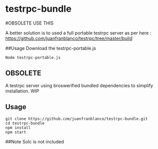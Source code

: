 # testrpc-bundle

#OBSOLETE USE THIS 

A better solution is to used a full portable testrpc server as per here : https://github.com/juanfranblanco/testrpc/tree/master/build

##Usage
Download the testrpc-portable.js
```
Node testrpc-portable.js
```

## OBSOLETE
 
A testrpc server using broswerified bundled dependencies to simplify installation. WIP

## Usage

```
git clone https://github.com/juanfranblanco/testrpc-bundle.git
cd testrpc-bundle
npm install
npm start
```

##Note
Solc is not included
